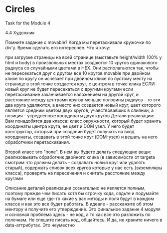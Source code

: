 # Circles
Task for the Module 4

4.4 Художник

Помните задание с movable? Когда мы перетаскивали кружочки по div'у. Время сделать его интереснее. Что я хочу:

при загрузке страницы на всей странице (выставьте height/width 100% у html и body) в произвольных местах создаются 10 кругов одинакового радиуса со случайными цветами в HEX. Они располагаются так, чтобы не пересекаться друг с другом
все 10 кругов movable
при двойном клике по кругу он исчезает
при двойном клике по пустому месту на странице в этой точке создается круг, с центром в точке клика ЕСЛИ новый круг не будет пересекаться с другими кругами
если перетаскивание заканчивается наложением на другой круг, и расстояние между центрами кругов меньше половины радиуса - то эти два круга удаляются, а вместо них создается новый круг, цвет которого является средним цветом двух кругов, учавствовавших в слиянии, а позиция - усредненные координаты двух кругов
Детали реализации: Вам понадобятся два класса: класс окружности, который будет хранить координаты центра круга, ее цвет и DOM узел. У него будет конструктор, который при создании будет получать на вход координаты, создавать в этой точке круг (DOM-узел) и вешать на него обработчики перетаскивания.

Второй класс это "поле". В нем вы будете делать следующие вещи: реализовывать обработчик двойного клика (в зависимости от targetа смотрим что должны делать - создавать новый круг или удалять старый), содержать список всех кругов которые у нас есть (экземпляры класса), проверять на пересечения и считать расстояние между кругами

Описание деталей реализации сознательно не является полным, поэтому прежде чем писать хотя бы строчку кода, сядьте и подумайте на бумаге или еще где-то какие у вас методы и поля будут в каждом классе и как это все будет работать. В идеале - расскажите об этом ментору и получите его утверждение. Это финальное задание 4 модуля и основная проблема здесь - не код, а то как все это разложить по полочкам. Не спешите писать код, общайтесь. И да, не храните ничего в data-аттрибутах. Это неуместно
